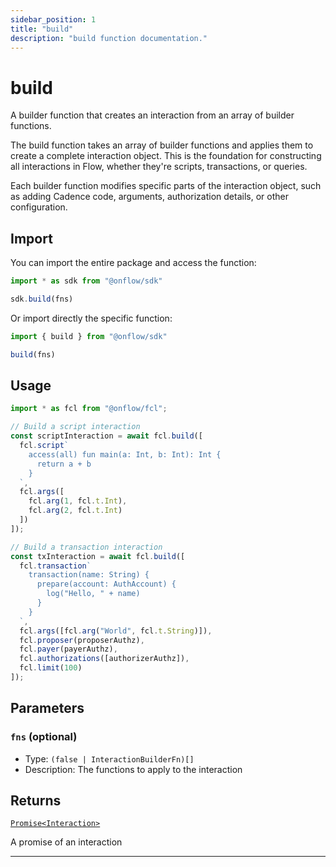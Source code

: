 ```yaml
---
sidebar_position: 1
title: "build"
description: "build function documentation."
---
```


<!-- THIS DOCUMENT IS AUTO-GENERATED FROM [onflow/sdk/src/build/build.ts](https://github.com/onflow/fcl-js/tree/master/packages/sdk/src/build/build.ts). DO NOT EDIT MANUALLY -->

# build

A builder function that creates an interaction from an array of builder functions.

The build function takes an array of builder functions and applies them to create a complete interaction object. This is the foundation for constructing all interactions in Flow, whether they're scripts, transactions, or queries.

Each builder function modifies specific parts of the interaction object, such as adding Cadence code, arguments, authorization details, or other configuration.

## Import

You can import the entire package and access the function:

```typescript
import * as sdk from "@onflow/sdk"

sdk.build(fns)
```

Or import directly the specific function:

```typescript
import { build } from "@onflow/sdk"

build(fns)
```

## Usage

```typescript
import * as fcl from "@onflow/fcl";

// Build a script interaction
const scriptInteraction = await fcl.build([
  fcl.script`
    access(all) fun main(a: Int, b: Int): Int {
      return a + b
    }
  `,
  fcl.args([
    fcl.arg(1, fcl.t.Int),
    fcl.arg(2, fcl.t.Int)
  ])
]);

// Build a transaction interaction
const txInteraction = await fcl.build([
  fcl.transaction`
    transaction(name: String) {
      prepare(account: AuthAccount) {
        log("Hello, " + name)
      }
    }
  `,
  fcl.args([fcl.arg("World", fcl.t.String)]),
  fcl.proposer(proposerAuthz),
  fcl.payer(payerAuthz),
  fcl.authorizations([authorizerAuthz]),
  fcl.limit(100)
]);
```

## Parameters

### `fns` (optional)


- Type: `(false | InteractionBuilderFn)[]`
- Description: The functions to apply to the interaction


## Returns

[`Promise<Interaction>`](../types#interaction)


A promise of an interaction

---